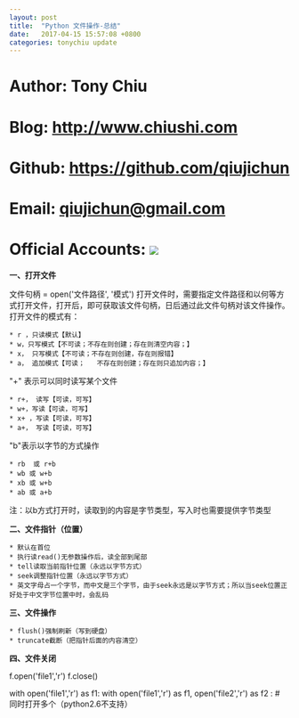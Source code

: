 ```yaml
---
layout: post
title:  "Python 文件操作-总结"
date:   2017-04-15 15:57:08 +0800
categories: tonychiu update
---
```


# Author: Tony Chiu
# Blog: http://www.chiushi.com
# Github: https://github.com/qiujichun
# Email: qiujichun@gmail.com
# Official Accounts: ![](http://i.imgur.com/d4Uh1kD.jpg)

**一、打开文件**

文件句柄 = open('文件路径', '模式')
打开文件时，需要指定文件路径和以何等方式打开文件，打开后，即可获取该文件句柄，日后通过此文件句柄对该文件操作。
打开文件的模式有：

	* r ，只读模式【默认】
	* w，只写模式【不可读；不存在则创建；存在则清空内容；】
	* x， 只写模式【不可读；不存在则创建，存在则报错】
	* a， 追加模式【可读；   不存在则创建；存在则只追加内容；】

"+" 表示可以同时读写某个文件

	* r+， 读写【可读，可写】
	* w+，写读【可读，可写】
	* x+ ，写读【可读，可写】
	* a+， 写读【可读，可写】

 "b"表示以字节的方式操作

	* rb  或 r+b
	* wb 或 w+b
	* xb 或 w+b
	* ab 或 a+b


 注：以b方式打开时，读取到的内容是字节类型，写入时也需要提供字节类型

**二、文件指针（位置）**

	* 默认在首位
	* 执行读read()无参数操作后，读全部到尾部
	* tell读取当前指针位置（永远以字节方式）
	* seek调整指针位置（永远以字节方式）
	* 英文字母占一个字节，而中文是三个字节，由于seek永远是以字节方式；所以当seek位置正好处于中文字节位置中时，会乱码


**三、文件操作**

	* flush()强制刷新（写到硬盘）
	* truncate截断（把指针后面的内容清空）


**四、文件关闭**

f.open('file1','r')
f.close()

with open('file1','r') as f1:
with open('file1','r') as f1, open('file2','r') as f2 :   # 同时打开多个（python2.6不支持）
